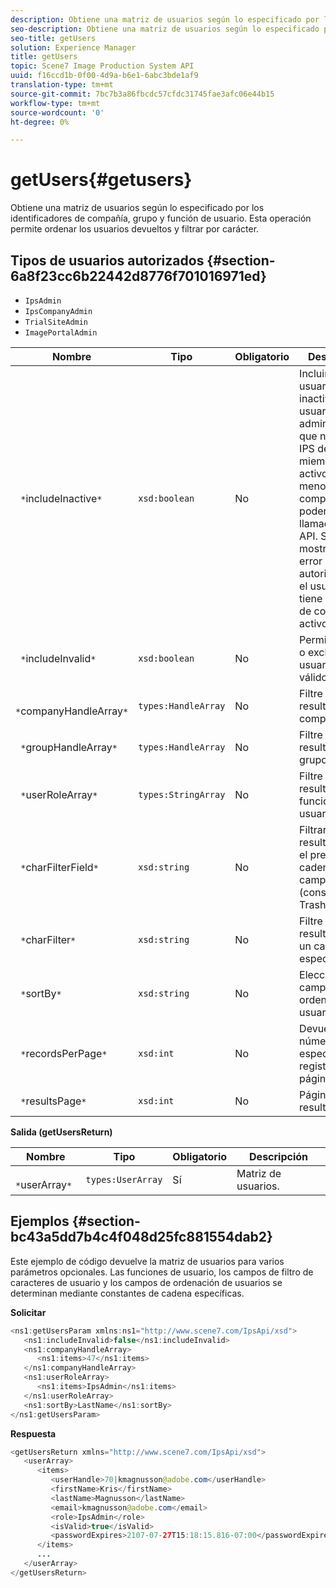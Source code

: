 ```yaml
---
description: Obtiene una matriz de usuarios según lo especificado por los identificadores de compañía, grupo y función de usuario. Esta operación permite ordenar los usuarios devueltos y filtrar por carácter.
seo-description: Obtiene una matriz de usuarios según lo especificado por los identificadores de compañía, grupo y función de usuario. Esta operación permite ordenar los usuarios devueltos y filtrar por carácter.
seo-title: getUsers
solution: Experience Manager
title: getUsers
topic: Scene7 Image Production System API
uuid: f16ccd1b-0f00-4d9a-b6e1-6abc3bde1af9
translation-type: tm+mt
source-git-commit: 7bc7b3a86fbcdc57cfdc31745fae3afc06e44b15
workflow-type: tm+mt
source-wordcount: '0'
ht-degree: 0%

---
```



# getUsers{#getusers}

Obtiene una matriz de usuarios según lo especificado por los identificadores de compañía, grupo y función de usuario. Esta operación permite ordenar los usuarios devueltos y filtrar por carácter.

## Tipos de usuarios autorizados {#section-6a8f23cc6b22442d8776f701016971ed}

* `IpsAdmin`
* `IpsCompanyAdmin`
* `TrialSiteAdmin`
* `ImagePortalAdmin`


| Nombre | Tipo | Obligatorio | Descripción |
|---|---|---|---|
| ` *`includeInactive`*` | `xsd:boolean` | No | Incluir o excluir usuarios inactivos. Los usuarios administradores que no sean de IPS deben ser miembros activos de al menos una compañía para poder realizar llamadas de API. Se mostrará un error de autorización si el usuario no tiene miembros de compañía activos. |
| ` *`includeInvalid`*` | `xsd:boolean` | No | Permite incluir o excluir usuarios no válidos. |
| ` *`companyHandleArray`*` | `types:HandleArray` | No | Filtre los resultados por compañía. |
| ` *`groupHandleArray`*` | `types:HandleArray` | No | Filtre los resultados por grupo. |
| ` *`userRoleArray`*` | `types:StringArray` | No | Filtre los resultados por función de usuario. |
| ` *`charFilterField`*` | `xsd:string` | No | Filtrar los resultados por el prefijo de cadena del campo (consulte [!DNL Trash State).] |
| ` *`charFilter`*` | `xsd:string` | No | Filtre los resultados por un carácter específico. |
| ` *`sortBy`*` | `xsd:string` | No | Elección de campos de ordenación de usuarios. |
| ` *`recordsPerPage`*` | `xsd:int` | No | Devuelve el número especificado de registros por página. |
| ` *`resultsPage`*` | `xsd:int` | No | Página de resultados. |

**Salida (getUsersReturn)**

| Nombre | Tipo | Obligatorio | Descripción |
|---|---|---|---|
| ` *`userArray`*` | `types:UserArray` | Sí | Matriz de usuarios. |

## Ejemplos {#section-bc43a5dd7b4c4f048d25fc881554dab2}

Este ejemplo de código devuelve la matriz de usuarios para varios parámetros opcionales. Las funciones de usuario, los campos de filtro de caracteres de usuario y los campos de ordenación de usuarios se determinan mediante constantes de cadena específicas.

**Solicitar**

```java
<ns1:getUsersParam xmlns:ns1="http://www.scene7.com/IpsApi/xsd">
   <ns1:includeInvalid>false</ns1:includeInvalid>
   <ns1:companyHandleArray>
      <ns1:items>47</ns1:items>
   </ns1:companyHandleArray>
   <ns1:userRoleArray>
      <ns1:items>IpsAdmin</ns1:items>
   </ns1:userRoleArray>
   <ns1:sortBy>LastName</ns1:sortBy>
</ns1:getUsersParam>
```

**Respuesta**

```java
<getUsersReturn xmlns="http://www.scene7.com/IpsApi/xsd">
   <userArray>
      <items>
         <userHandle>70|kmagnusson@adobe.com</userHandle>
         <firstName>Kris</firstName>
         <lastName>Magnusson</lastName>
         <email>kmagnusson@adobe.com</email>
         <role>IpsAdmin</role>
         <isValid>true</isValid>
         <passwordExpires>2107-07-27T15:18:15.816-07:00</passwordExpires>
      </items>
      ...
   </userArray>
</getUsersReturn>
```

